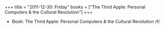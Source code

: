 +++
title = "2011-12-30: Friday"
books = ["The Third Apple: Personal Computers & the Cultural Revolution"]
+++


* Book: The Third Apple: Personal Computers & the Cultural Revolution /f/
